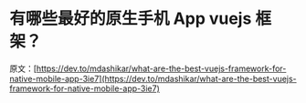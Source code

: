 # 有哪些最好的原生手机 App vuejs 框架？

原文：[https://dev.to/mdashikar/what-are-the-best-vuejs-framework-for-native-mobile-app-3ie7](https://dev.to/mdashikar/what-are-the-best-vuejs-framework-for-native-mobile-app-3ie7)